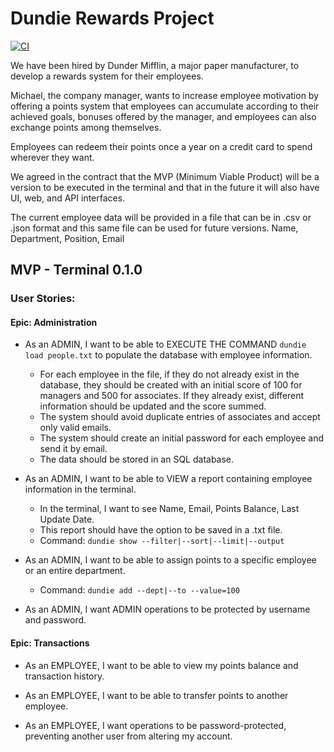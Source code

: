 # Dundie Rewards Project

[![CI](https://github.com/BrunoChiconato/dundie-rewards/actions/workflows/main.yml/badge.svg)](https://github.com/BrunoChiconato/dundie-rewards/actions/workflows/main.yml)

We have been hired by Dunder Mifflin, a major paper manufacturer, to develop a rewards system for their employees.

Michael, the company manager, wants to increase employee motivation by offering a points system that employees can accumulate according to their achieved goals, bonuses offered by the manager, and employees can also exchange points among themselves.

Employees can redeem their points once a year on a credit card to spend wherever they want.

We agreed in the contract that the MVP (Minimum Viable Product) will be a version to be executed in the terminal and that in the future it will also have UI, web, and API interfaces.

The current employee data will be provided in a file that can be in .csv or .json format and this same file can be used for future versions. Name, Department, Position, Email

## MVP - Terminal 0.1.0

### User Stories:

#### Epic: Administration

- As an ADMIN, I want to be able to EXECUTE THE COMMAND `dundie load people.txt` to populate the database with employee information.
    - For each employee in the file, if they do not already exist in the database, they should be created with an initial score of 100 for managers and 500 for associates. If they already exist, different information should be updated and the score summed.
    - The system should avoid duplicate entries of associates and accept only valid emails.
    - The system should create an initial password for each employee and send it by email.
    - The data should be stored in an SQL database.

- As an ADMIN, I want to be able to VIEW a report containing employee information in the terminal.
    - In the terminal, I want to see Name, Email, Points Balance, Last Update Date.
    - This report should have the option to be saved in a .txt file.
    - Command: `dundie show --filter|--sort|--limit|--output`

- As an ADMIN, I want to be able to assign points to a specific employee or an entire department.
    - Command: `dundie add --dept|--to --value=100`

- As an ADMIN, I want ADMIN operations to be protected by username and password.

#### Epic: Transactions

- As an EMPLOYEE, I want to be able to view my points balance and transaction history.

- As an EMPLOYEE, I want to be able to transfer points to another employee.

- As an EMPLOYEE, I want operations to be password-protected, preventing another user from altering my account.